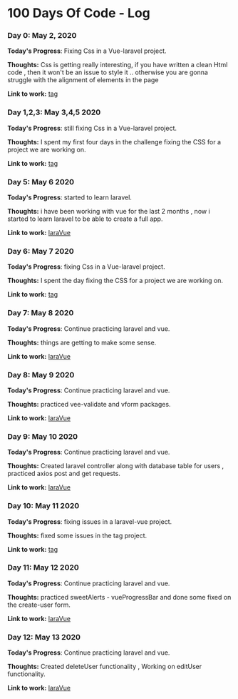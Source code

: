 # 100 Days Of Code - Log

### Day 0: May 2, 2020

**Today's Progress**: Fixing Css in a Vue-laravel project.

**Thoughts:** Css is getting really interesting, if you have written a clean Html code , then it won't be an issue to style it .. otherwise you are gonna struggle with the alignment of elements in the page

**Link to work:** [tag](#)

### Day 1,2,3: May 3,4,5 2020

**Today's Progress**: still fixing Css in a Vue-laravel project.

**Thoughts:** I spent my first four days in the challenge fixing the CSS for a project we are working on.

**Link to work:** [tag](#)

### Day 5: May 6 2020

**Today's Progress**: started to learn laravel.

**Thoughts:** i have been working with vue for the last 2 months , now i started to learn laravel to be able to create a full app.

**Link to work:** [laraVue](https://github.com/amans199/laraVue)

### Day 6: May 7 2020

**Today's Progress**: fixing Css in a Vue-laravel project.

**Thoughts:** I spent the day fixing the CSS for a project we are working on.

**Link to work:** [tag](#)

### Day 7: May 8 2020

**Today's Progress**: Continue practicing laravel and vue.

**Thoughts:** things are getting to make some sense.

**Link to work:** [laraVue](https://github.com/amans199/laraVue)


### Day 8: May 9 2020

**Today's Progress**: Continue practicing laravel and vue.

**Thoughts:** practiced vee-validate and vform packages.

**Link to work:** [laraVue](https://github.com/amans199/laraVue)


### Day 9: May 10 2020

**Today's Progress**: Continue practicing laravel and vue.

**Thoughts:** Created laravel controller along with database table for users , practiced axios post and get requests.

**Link to work:** [laraVue](https://github.com/amans199/laraVue)

### Day 10: May 11 2020

**Today's Progress**: fixing issues in a laravel-vue project.

**Thoughts:** fixed some issues in the tag project.

**Link to work:** [tag](#)

### Day 11: May 12 2020

**Today's Progress**: Continue practicing laravel and vue.

**Thoughts:** practiced sweetAlerts - vueProgressBar and done some fixed on the create-user form.

**Link to work:** [laraVue](https://github.com/amans199/laraVue)

### Day 12: May 13 2020

**Today's Progress**: Continue practicing laravel and vue.

**Thoughts:** Created deleteUser functionality , Working on editUser functionality.

**Link to work:** [laraVue](https://github.com/amans199/laraVue)


